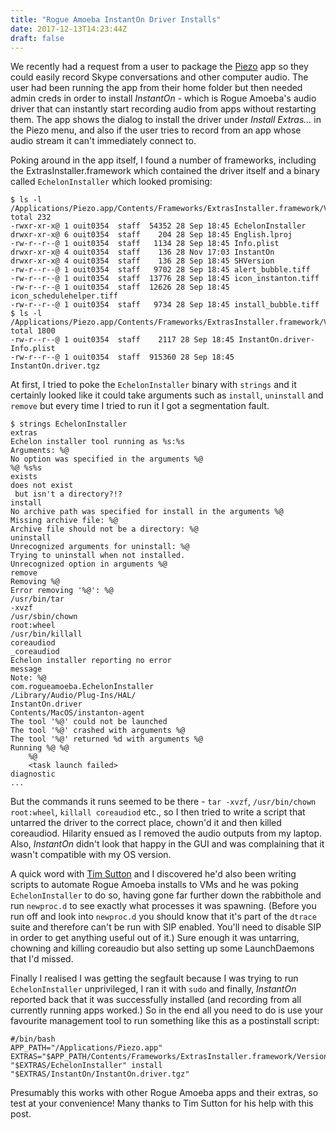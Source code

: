 ```yaml
---
title: "Rogue Amoeba InstantOn Driver Installs"
date: 2017-12-13T14:23:44Z
draft: false
---
```

We recently had a request from a user to package the [Piezo](https://www.rogueamoeba.com/piezo/) app so they could easily record Skype conversations and other computer audio. The user had been running the app from their home folder but then needed admin creds in order to install _InstantOn_ - which is Rogue Amoeba's audio driver that can instantly start recording audio from apps without restarting them. The app shows the dialog to install the driver under _Install Extras..._ in the Piezo menu, and also if the user tries to record from an app whose audio stream it can't immediately connect to.

Poking around in the app itself, I found a number of frameworks, including the ExtrasInstaller.framework which contained the driver itself and a binary called `EchelonInstaller` which looked promising:

	$ ls -l /Applications/Piezo.app/Contents/Frameworks/ExtrasInstaller.framework/Versions/A/Resources/
	total 232
	-rwxr-xr-x@ 1 ouit0354  staff  54352 28 Sep 18:45 EchelonInstaller
	drwxr-xr-x@ 6 ouit0354  staff    204 28 Sep 18:45 English.lproj
	-rw-r--r--@ 1 ouit0354  staff   1134 28 Sep 18:45 Info.plist
	drwxr-xr-x@ 4 ouit0354  staff    136 28 Nov 17:03 InstantOn
	drwxr-xr-x@ 4 ouit0354  staff    136 28 Sep 18:45 SHVersion
	-rw-r--r--@ 1 ouit0354  staff   9702 28 Sep 18:45 alert_bubble.tiff
	-rw-r--r--@ 1 ouit0354  staff  13776 28 Sep 18:45 icon_instanton.tiff
	-rw-r--r--@ 1 ouit0354  staff  12626 28 Sep 18:45 icon_schedulehelper.tiff
	-rw-r--r--@ 1 ouit0354  staff   9734 28 Sep 18:45 install_bubble.tiff
    $ ls -l /Applications/Piezo.app/Contents/Frameworks/ExtrasInstaller.framework/Versions/A/Resources/InstantOn
	total 1800
	-rw-r--r--@ 1 ouit0354  staff    2117 28 Sep 18:45 InstantOn.driver-Info.plist
	-rw-r--r--@ 1 ouit0354  staff  915360 28 Sep 18:45 InstantOn.driver.tgz

At first, I tried to poke the `EchelonInstaller` binary with `strings` and it certainly looked like it could take arguments such as `install`, `uninstall` and `remove` but every time I tried to run it I got a segmentation fault.

	$ strings EchelonInstaller
	extras
	Echelon installer tool running as %s:%s
	Arguments: %@
	No option was specified in the arguments %@
	%@ %s%s
	exists
	does not exist
	 but isn't a directory?!?
	install
	No archive path was specified for install in the arguments %@
	Missing archive file: %@
	Archive file should not be a directory: %@
	uninstall
	Unrecognized arguments for uninstall: %@
	Trying to uninstall when not installed.
	Unrecognized option in arguments %@
	remove
	Removing %@
	Error removing '%@': %@
	/usr/bin/tar
	-xvzf
	/usr/sbin/chown
	root:wheel
	/usr/bin/killall
	coreaudiod
	_coreaudiod
	Echelon installer reporting no error
	message
	Note: %@
	com.rogueamoeba.EchelonInstaller
	/Library/Audio/Plug-Ins/HAL/
	InstantOn.driver
	Contents/MacOS/instanton-agent
	The tool '%@' could not be launched
	The tool '%@' crashed with arguments %@
	The tool '%@' returned %d with arguments %@
	Running %@ %@
	    %@
	    <task launch failed>
	diagnostic
	...
	
But the commands it runs seemed to be there - `tar -xvzf`, `/usr/bin/chown root:wheel`, `killall coreaudiod` etc., so I then tried to write a script that untarred the driver to the correct place, chown'd it and then killed coreaudiod. Hilarity ensued as I removed the audio outputs from my laptop. Also, _InstantOn_ didn't look that happy in the GUI and was complaining that it wasn't compatible with my OS version.

A quick word with [Tim Sutton](https://macops.ca) and I discovered he'd also been writing scripts to automate Rogue Amoeba installs to VMs and he was poking `EchelonInstaller` to do so, having gone far further down the rabbithole and run `newproc.d` to see exactly what processes it was spawning. (Before you run off and look into `newproc.d` you should know that it's part of the `dtrace` suite and therefore can't be run with SIP enabled. You'll need to disable SIP in order to get anything useful out of it.) Sure enough it was untarring, chowning and killing coreaudio but also setting up some LaunchDaemons that I'd missed.

Finally I realised I was getting the segfault because I was trying to run `EchelonInstaller` unprivileged, I ran it with `sudo` and finally, _InstantOn_ reported back that it was successfully installed (and recording from all currently running apps worked.) So in the end all you need to do is use your favourite management tool to run something like this as a postinstall script:

	#/bin/bash
	APP_PATH="/Applications/Piezo.app"
	EXTRAS="$APP_PATH/Contents/Frameworks/ExtrasInstaller.framework/Version/Current/Resources"
	"$EXTRAS/EchelonInstaller" install "$EXTRAS/InstantOn/InstantOn.driver.tgz"

Presumably this works with other Rogue Amoeba apps and their extras, so test at your convenience! Many thanks to Tim Sutton for his help with this post.